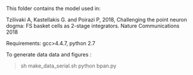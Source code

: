 This folder contains the model used in:

Tzilivaki A, Kastellakis G. and Poirazi P, 2018, Challenging the point neuron dogma: FS basket cells as 2-stage integrators. Nature Communications 2018

Requirements: gcc>4.4.7, python 2.7

To generate data data and figures :

> sh make_data_serial.sh
> python bpan.py


